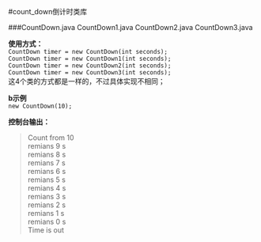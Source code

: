 #count_down倒计时类库

  
###CountDown.java CountDown1.java CountDown2.java CountDown3.java  
  
**使用方式：**  
`CountDown timer = new CountDown(int seconds);`    
`CountDown timer = new CountDown1(int seconds); `    
`CountDown timer = new CountDown2(int seconds);  `   
`CountDown timer = new CountDown3(int seconds);  `   
这4个类的方式都是一样的，不过具体实现不相同；
  
**b示例**  
`new CountDown(10);` 
  
**控制台输出：**
>Count from 10   
>remians 9 s  
>remians 8 s  
>remians 7 s  
>remians 6 s  
>remians 5 s  
>remians 4 s  
>remians 3 s  
>remians 2 s  
>remians 1 s  
>remians 0 s  
>Time is out  


